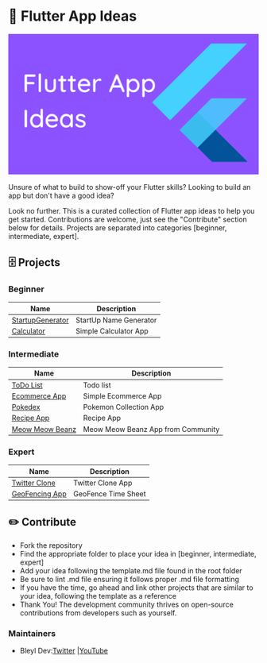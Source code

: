 # 📱 Flutter App Ideas

![App Ideas Image](./mainBg.png)

Unsure of what to build to show-off your Flutter skills? Looking to build an app but don't have a good idea?

Look no further.  This is a curated collection of Flutter app ideas to help you get started.  Contributions are welcome, just see the "Contribute" section below for details.  Projects are separated into categories [beginner, intermediate, expert].

## 🗄 Projects

### Beginner

| Name | Description |
| - | - |
| [StartupGenerator](./Ideas/1\)Beginner/StartUpGenerator.md) | StartUp Name Generator |
| [Calculator](./Ideas/1\)Beginner/Calculator.md) | Simple Calculator App |

### Intermediate

| Name | Description |
| - | - |
| [ToDo List](./Ideas/2\)Intermediate/TodoList.md) | Todo list |
| [Ecommerce App](./Ideas/2\)Intermediate/EcommerceApp.md) | Simple Ecommerce App |
| [Pokedex](./Ideas/2\)Intermediate/Pokedex.md) | Pokemon Collection App |
| [Recipe App](./Ideas/2\)Intermediate/Recipe.md) | Recipe App |
| [Meow Meow Beanz](./Ideas/2\)Intermediate/MeowMeowBeanz.md) | Meow Meow Beanz App from Community|

### Expert

| Name | Description |
| - | - |
| [Twitter Clone](./Ideas/3\)Expert/TwitterClone.md) | Twitter Clone App |
| [GeoFencing App](./Ideas/3\)Expert/GeoFence.md) | GeoFence Time Sheet |

## ✏️ Contribute

- Fork the repository
- Find the appropriate folder to place your idea in [beginner, intermediate, expert]
- Add your idea following the template.md file found in the root folder
- Be sure to lint .md file ensuring it follows proper .md file formatting
- If you have the time, go ahead and link other projects that are similar to your idea, following the template as a reference
- Thank You! The development community thrives on open-source contributions from developers such as yourself.

### Maintainers

- Bleyl Dev:[Twitter](https://www.twitter.com/BleylDev) |[YouTube](https://www.youtube.com/c/bleyldev)

